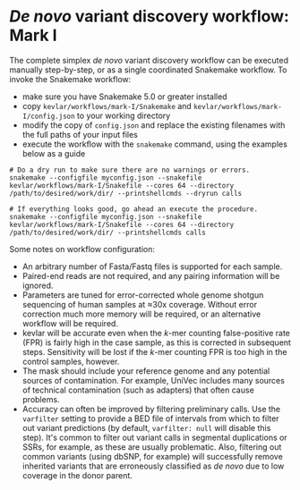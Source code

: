 # *De novo* variant discovery workflow: Mark I

The complete simplex *de novo* variant discovery workflow can be executed manually step-by-step, or as a single coordinated Snakemake workflow.
To invoke the Snakemake workflow:

- make sure you have Snakemake 5.0 or greater installed
- copy `kevlar/workflows/mark-I/Snakemake` and `kevlar/workflows/mark-I/config.json` to your working directory
- modify the copy of `config.json` and replace the existing filenames with the full paths of your input files
- execute the workflow with the `snakemake` command, using the examples below as a guide

```
# Do a dry run to make sure there are no warnings or errors.
snakemake --configfile myconfig.json --snakefile kevlar/workflows/mark-I/Snakefile --cores 64 --directory /path/to/desired/work/dir/ --printshellcmds --dryrun calls

# If everything looks good, go ahead an execute the procedure.
snakemake --configfile myconfig.json --snakefile kevlar/workflows/mark-I/Snakefile --cores 64 --directory /path/to/desired/work/dir/ --printshellcmds calls
```

Some notes on workflow configuration:

- An arbitrary number of Fasta/Fastq files is supported for each sample.
- Paired-end reads are not required, and any pairing information will be ignored.
- Parameters are tuned for error-corrected whole genome shotgun sequencing of human samples at ≈30x coverage. Without error correction much more memory will be required, or an alternative workflow will be required.
- kevlar will be accurate even when the *k*-mer counting false-positive rate (FPR) is fairly high in the case sample, as this is corrected in subsequent steps. Sensitivity will be lost if the *k*-mer counting FPR is too high in the control samples, however.
- The mask should include your reference genome and any potential sources of contamination. For example, UniVec includes many sources of technical contamination (such as adapters) that often cause problems.
- Accuracy can often be improved by filtering preliminary calls. Use the `varfilter` setting to provide a BED file of intervals from which to filter out variant predictions (by default, `varfilter: null` will disable this step). It's common to filter out variant calls in segmental duplications or SSRs, for example, as these are usually problematic. Also, filtering out common variants (using dbSNP, for example) will successfully remove inherited variants that are erroneously classified as *de novo* due to low coverage in the donor parent.
